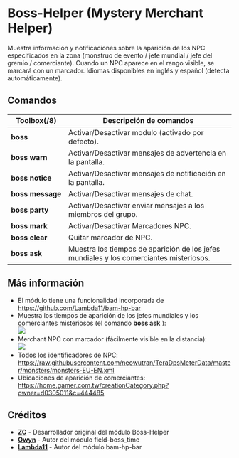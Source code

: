 # Boss-Helper (Mystery Merchant Helper)

Muestra información y notificaciones sobre la aparición de los NPC especificados en la zona (monstruo de evento / jefe mundial / jefe del gremio / comerciante).
Cuando un NPC aparece en el rango visible, se marcará con un marcador. Idiomas disponibles en inglés y español (detecta automáticamente).


## Comandos 
Toolbox(/8) | Descripción de comandos 
--- | --- 
**boss** | Activar/Desactivar modulo (activado por defecto). 
**boss&nbsp;warn** | Activar/Desactivar mensajes de advertencia en la pantalla. 
**boss&nbsp;notice** | Activar/Desactivar mensajes de notificación en la pantalla. 
**boss&nbsp;message** | Activar/Desactivar mensajes de chat. 
**boss&nbsp;party** | Activar/Desactivar enviar mensajes a los miembros del grupo. 
**boss&nbsp;mark** | Activar/Desactivar Marcadores NPC. 
**boss&nbsp;clear** | Quitar marcador de NPC. 
**boss&nbsp;ask** | Muestra los tiempos de aparición de los jefes mundiales y los comerciantes misteriosos. 

## Más información 

* El módulo tiene una funcionalidad incorporada de https://github.com/Lambda11/bam-hp-bar
* Muestra los tiempos de aparición de los jefes mundiales y los comerciantes misteriosos (el comando **boss ask** ):   
  ![](https://i.imgur.com/DgfxH5X.png)
* Merchant NPC con marcador (fácilmente visible en la distancia):   
  ![](https://i.imgur.com/tdIJKJv.png)
* Todos los identificadores de NPC: https://raw.githubusercontent.com/neowutran/TeraDpsMeterData/master/monsters/monsters-EU-EN.xml
* Ubicaciones de aparición de comerciantes: https://home.gamer.com.tw/creationCategory.php?owner=d0305011&c=444485

## Créditos

- **[ZC](https://github.com/tera-mod)** - Desarrollador original del módulo Boss-Helper
- **[Owyn](https://github.com/Owyn)** - Autor del módulo field-boss_time
- **[Lambda11](https://github.com/Lambda11)** - Autor del módulo bam-hp-bar

